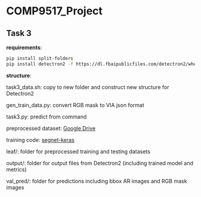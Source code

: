 # COMP9517_Project
## Task 3

**requirements**: 

```bash
pip install split-folders 
pip install detectron2 -f https://dl.fbaipublicfiles.com/detectron2/wheels/cu101/torch1.7/index.html (depends on pytorch version)
```

**structure**:

task3_data.sh: copy to new folder and construct new structure for Detectron2

gen_train_data.py: convert RGB mask to VIA json format

task3.py: predict from command

preprocessed dataset: [Google Drive](https://drive.google.com/file/d/1CaWySqbCG6Qceq-lOnlImHaAIf4x7qfr/view?usp=sharing)

training code: [segnet-keras](https://github.com/divamgupta/image-segmentation-keras)

leaf/: folder for preprocessed training and testing datasets

output/: folder for output files from Detectron2 (including trained model and metrics)

val_pred/: folder for predictions including bbox AR images and RGB mask images